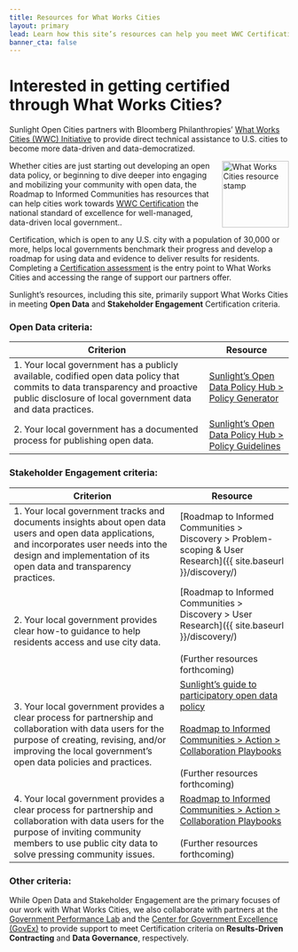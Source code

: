 ```yaml
---
title: Resources for What Works Cities
layout: primary
lead: Learn how this site’s resources can help you meet WWC Certification criteria
banner_cta: false
---
```


# Interested in getting certified through What Works Cities?

Sunlight Open Cities partners with Bloomberg Philanthropies’ [What Works Cities (WWC) Initiative](https://whatworkscities.bloomberg.org/) to provide direct technical assistance to U.S. cities to become more data-driven and data-democratized.

<img src="{{ site.baseurl }}/assets/img/logos/wwc-resource-stamp.png" align="right" alt="What Works Cities resource stamp" width="120" style="margin-left:15px;">

Whether cities are just starting out developing an open data policy, or beginning to dive deeper into engaging and mobilizing your community with open data, the Roadmap to Informed Communities has resources that can help cities work towards [WWC Certification](https://whatworkscities.bloomberg.org/certification/) the national standard of excellence for well-managed, data-driven local government..

Certification, which is open to any U.S. city with a population of 30,000 or more, helps local governments benchmark their progress and develop a roadmap for using data and evidence to deliver results for residents. Completing a [Certification assessment](https://www.surveygizmo.com/s3/4620807/NEW-2018-Certification-Application/) is the entry point to What Works Cities and accessing the range of support our partners offer.

Sunlight’s resources, including this site, primarily support What Works Cities in meeting **Open Data** and **Stakeholder Engagement** Certification criteria.

### Open Data criteria:

|Criterion|Resource|
|---|---|
|1. Your local government has a publicly available, codified open data policy that commits to data transparency and proactive public disclosure of local government data and data practices.|[Sunlight’s Open Data Policy Hub > Policy Generator](https://opendatapolicyhub.sunlightfoundation.com/generator/)|
|2. Your local government has a documented process for publishing open data.|[Sunlight’s Open Data Policy Hub > Policy Guidelines](https://opendatapolicyhub.sunlightfoundation.com/guidelines/)|

### Stakeholder Engagement criteria:

|Criterion|Resource|
|---|---|
|1. Your local government tracks and documents insights about open data users and open data applications, and incorporates user needs into the design and implementation of its open data and transparency practices.|[Roadmap to Informed Communities > Discovery > Problem-scoping & User Research]({{ site.baseurl }}/discovery/)|
|2. Your local government provides clear how-to guidance to help residents access and use city data.|[Roadmap to Informed Communities > Discovery > User Research]({{ site.baseurl }}/discovery/) <br><br>(Further resources forthcoming)|
|3. Your local government provides a clear process for partnership and collaboration with data users for the purpose of creating, revising, and/or improving the local government’s open data policies and practices.|[Sunlight’s guide to participatory open data policy](https://sunlightfoundation.com/policy/open-cities/projects-resources/#crowdlaw)<br><br>[Roadmap to Informed Communities > Action > Collaboration Playbooks]() <br><br>(Further resources forthcoming)|
|4. Your local government provides a clear process for partnership and collaboration with data users for the purpose of inviting community members to use public city data to solve pressing community issues.|[Roadmap to Informed Communities > Action > Collaboration Playbooks]() <br><br>(Further resources forthcoming)|

### Other criteria:

While Open Data and Stakeholder Engagement are the primary focuses of our work with What Works Cities, we also collaborate with partners at the [Government Performance Lab](https://govlab.hks.harvard.edu/) and the [Center for Government Excellence (GovEx)](https://govex.jhu.edu/) to provide support to meet Certification criteria on **Results-Driven Contracting** and **Data Governance**, respectively.
